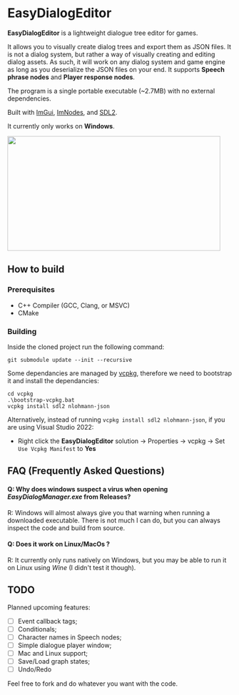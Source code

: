 # EasyDialogEditor

**EasyDialogEditor** is a lightweight dialogue tree editor for games. 

It allows you to visually create dialog trees and export them as JSON files.
It is not a dialog system, but rather a way of visually creating and editing dialog assets. As such, it will work on any dialog system and game engine as long as you deserialize the JSON files on your end.
It supports **Speech phrase nodes** and **Player response nodes**.

The program is a single portable executable (~2.7MB) with no external dependencies.

Built with [ImGui](https://github.com/ocornut/imgui), [ImNodes](https://github.com/Nelarius/imnodes), and [SDL2](https://github.com/libsdl-org/SDL).

It currently only works on **Windows**.

<img src="https://github.com/user-attachments/assets/b8f0e885-0daa-4acf-a63a-2e986947150d" width="477" height="257"/>

## How to build

### Prerequisites
- C++ Compiler (GCC, Clang, or MSVC)
- CMake

### Building
Inside the cloned project run the following command:

```
git submodule update --init --recursive
```

Some dependancies are managed by [vcpkg](https://github.com/microsoft/vcpkg), therefore we need to bootstrap it and install the dependancies:
```
cd vcpkg
.\bootstrap-vcpkg.bat
vcpkg install sdl2 nlohmann-json
```
Alternatively, instead of running `vcpkg install sdl2 nlohmann-json`, if you are using Visual Studio 2022:
- Right click the **EasyDialogEditor** solution → Properties → vcpkg → Set `Use Vcpkg Manifest` to **Yes**

## FAQ (Frequently Asked Questions)

#### Q: Why does windows suspect a virus when opening *EasyDialogManager.exe* from Releases?
R: Windows will almost always give you that warning when running a downloaded executable. There is not much I can do, but you can always inspect the code and build from source.

#### Q: Does it work on Linux/MacOs ?
R: It currently only runs natively on Windows, but you may be able to run it on Linux using *Wine* (I didn't test it though).

## TODO
Planned upcoming features: 
- [ ] Event callback tags;
- [ ] Conditionals;
- [ ] Character names in Speech nodes;
- [ ] Simple dialogue player window;
- [ ] Mac and Linux support;
- [ ] Save/Load graph states;
- [ ] Undo/Redo

Feel free to fork and do whatever you want with the code. 
